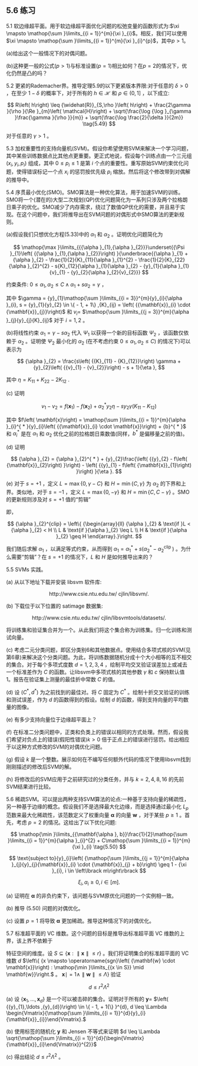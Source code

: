 ## 5.6 练习

5.1 软边缘超平面。用于软边缘超平面优化问题的松弛变量的函数形式为:$\xi \mapsto \mathop{\sum }\limits_{{i = 1}}^{m}{\xi }_{i}$。相反，我们可以使用$\xi \mapsto \mathop{\sum }\limits_{{i = 1}}^{m}{\xi }_{i}^{p}$，其中$p > 1$。

(a)给出这个一般情况下的对偶问题。

(b)这种更一般的公式$\left( {p > 1}\right)$与标准设置$\left( {p = 1}\right)$相比如何？在$p = 2$的情况下，优化仍然是凸的吗？

5.2 更紧的Rademacher界。推导定理5.9的以下更紧版本界限:对于任意的 $\delta > 0$ ，在至少 $1 - \delta$ 的概率下，对于所有的 $h \in \mathcal{H}$ 和 $\rho \in (0,1\rbrack$ ，以下成立:

$$
R\left( h\right) \leq {\widehat{R}}_{S,\rho }\left( h\right) + \frac{2\gamma }{\rho }{\Re }_{m}\left( \mathcal{H}\right) + \sqrt{\frac{\log {\log }_{\gamma }\frac{\gamma }{\rho }}{m}} + \sqrt{\frac{\log \frac{2}{\delta }}{2m}} \tag{5.49}
$$

对于任意的 $\gamma > 1$ 。

5.3 加权重要性的支持向量机(SVM)。假设你希望使用SVM来解决一个学习问题，其中某些训练数据点比其他点更重要。更正式地说，假设每个训练点由一个三元组 $\left( {{x}_{i},{y}_{i},{p}_{i}}\right)$ 组成，其中 $0 \leq {p}_{i} \leq 1$ 是第 $i$ 个点的重要性。重写原始SVM约束优化问题，使得错误标记一个点 ${x}_{i}$ 的惩罚按优先级 ${p}_{i}$ 缩放。然后将这个修改带到对偶解的推导中。

5.4 序贯最小优化(SMO)。SMO算法是一种优化算法，用于加速SVM的训练。SMO将一个(潜在的)大型二次规划(QP)优化问题简化为一系列只涉及两个拉格朗日乘子的优化。SMO减少了内存需求，绕过了数值QP优化的需要，并且易于实现。在这个问题中，我们将推导出在SVM问题的对偶形式中SMO算法的更新规则。

(a)假设我们只想优化方程(5.33)中的 ${\alpha }_{1}$ 和 ${\alpha }_{2}$ 。证明优化问题简化为

$$
\mathop{\max }\limits_{{{\alpha }_{1},{\alpha }_{2}}}\underset{{\Psi }_{1}\left( {{\alpha }_{1},{\alpha }_{2}}\right) }{\underbrace{{\alpha }_{1} + {\alpha }_{2} - \frac{1}{2}{K}_{11}{\alpha }_{1}^{2} - \frac{1}{2}{K}_{22}{\alpha }_{2}^{2} - s{K}_{12}{\alpha }_{1}{\alpha }_{2} - {y}_{1}{\alpha }_{1}{v}_{1} - {y}_{2}{\alpha }_{2}{v}_{2}}}
$$

约束条件: $0 \leq {\alpha }_{1},{\alpha }_{2} \leq C \land {\alpha }_{1} + s{\alpha }_{2} = \gamma$ ，

其中 $\gamma = {y}_{1}\mathop{\sum }\limits_{{i = 3}}^{m}{y}_{i}{\alpha }_{i}, s = {y}_{1}{y}_{2} \in \{ - 1, + 1\} ,{K}_{ij} = \left( {{\mathbf{x}}_{i} \cdot {\mathbf{x}}_{j}}\right)$ 和 ${v}_{i} =$ $\mathop{\sum }\limits_{{j = 3}}^{m}{\alpha }_{j}{y}_{j}{K}_{ij}$ 对于 $i = 1,2$ 。

(b)将线性约束 ${\alpha }_{1} = \gamma - s{\alpha }_{2}$ 代入 ${\Psi }_{1}$ 以获得一个新的目标函数 ${\Psi }_{2}$ ，该函数仅依赖于 ${\alpha }_{2}$ 。证明使 ${\Psi }_{2}$ 最小化的 ${\alpha }_{2}$ (在不考虑约束 $\left. {0 \leq {\alpha }_{1},{\alpha }_{2} \leq C}\right)$ 的情况下)可以表示为

$$
{\alpha }_{2} = \frac{s\left( {{K}_{11} - {K}_{12}}\right) \gamma + {y}_{2}\left( {{v}_{1} - {v}_{2}}\right) - s + 1}{\eta },
$$

其中 $\eta = {K}_{11} + {K}_{22} - 2{K}_{12}$ .

(c) 证明

$$
{v}_{1} - {v}_{2} = f\left( {\mathbf{x}}_{1}\right) - f\left( {\mathbf{x}}_{2}\right) + {\alpha }_{2}^{ * }{y}_{2}\eta - s{y}_{2}\gamma \left( {{K}_{11} - {K}_{12}}\right)
$$

其中 $f\left( \mathbf{x}\right) = \mathop{\sum }\limits_{{i = 1}}^{m}{\alpha }_{i}^{ * }{y}_{i}\left( {{\mathbf{x}}_{i} \cdot \mathbf{x}}\right) + {b}^{ * }$ 和 ${\alpha }_{i}^{ * }$ 是在 ${\alpha }_{1}$ 和 ${\alpha }_{2}$ 优化之前的拉格朗日乘数值(同样，${b}^{ * }$ 是偏移量之前的值)。

(d) 证明

$$
{\alpha }_{2} = {\alpha }_{2}^{ * } + {y}_{2}\frac{\left( {{y}_{2} - f\left( {\mathbf{x}}_{2}\right) }\right) - \left( {{y}_{1} - f\left( {\mathbf{x}}_{1}\right) }\right) }{\eta }.
$$

(e) 对于 $s = + 1$ ，定义 $L = \max \{ 0,\gamma - C\}$ 和 $H = \min \{ C,\gamma \}$ 为 ${\alpha }_{2}$ 的下界和上界。类似地，对于 $s = - 1$ ，定义 $L = \max \{ 0, - \gamma \}$ 和 $H = \min \{ C, C - \gamma \}$ 。SMO的更新规则涉及对 $s = + 1$ 值的“剪辑”

即，

$$
{\alpha }_{2}^{clip} = \left\{ {\begin{array}{ll} {\alpha }_{2} & \text{if }L < {\alpha }_{2} < H \\ L & \text{if }{\alpha }_{2} \leq L \\ H & \text{if }{\alpha }_{2} \geq H \end{array}.}\right.
$$

我们随后求解 ${\alpha }_{1}$ ，以满足等式约束，从而得到 ${\alpha }_{1} = {\alpha }_{1}^{ * } + s\left( {{\alpha }_{2}^{ * } - {\alpha }_{2}^{\text{clip }}}\right)$ 。为什么需要“剪辑”？在 $s = + 1$ 的情况下，$L$ 和 $H$ 是如何推导出来的？

5.5 SVMs 实践。

(a) 从以下地址下载并安装 libsvm 软件库:

$$
\text{http://www.csie.ntu.edu.tw/~cjlin/libsvm/.}
$$

(b) 下载位于以下位置的 satimage 数据集:

$$
\text{http://www.csie.ntu.edu.tw/~cjlin/libsvmtools/datasets/.}
$$

将训练集和验证集合并为一个。从此我们将这个集合称为训练集。归一化训练和测试向量。

(c) 考虑二元分类问题，即区分类别6和其他数据点。使用结合多项式核的SVM(见第6章)来解决这个分类问题。为此，将训练数据随机分成十个大小相等的互不相交的集合。对于每个多项式度数 $d = 1,2,3,4$ ，绘制平均交叉验证误差加上或减去一个标准差作为 $C$ 的函数。让libsvm中多项式核的其他参数 $\gamma$ 和 $c$ 保持默认值1。报告在验证集上测量的最佳折中常数 $C$ 的值。

(d) 设 $\left( {{C}^{ * },{d}^{ * }}\right)$ 为之前找到的最佳对。将 $C$ 固定为 ${C}^{ * }$ 。绘制十折交叉验证的训练和测试误差，作为 $d$ 的函数得到的假设。绘制 $d$ 的函数，得到支持向量的平均数量的图像。

(e) 有多少支持向量位于边缘超平面上？

(f) 在标准二分类问题中，正类和负类上的错误以相同的方式处理。然而，假设我们希望对负点上的错误(假阳性错误)$k > 0$ 倍于正点上的错误进行惩罚。给出相应于以这种方式修改的SVM的对偶优化问题。

(g) 假设 $k$ 是一个整数。展示如何在不编写任何额外代码的情况下使用libsvm找到刚刚描述的修改后SVM的解。

(h) 将修改后的SVM应用于之前研究过的分类任务，并与 $k = 2,4,8,{16}$ 的先前SVM结果进行比较。

5.6 稀疏SVM。可以提出两种支持SVM算法的论点:一种基于支持向量的稀疏性，另一种基于边缘的概念。假设我们不是选择最大化边缘，而是选择通过最小化 ${L}_{p}$ 范数来最大化稀疏性，该范数定义了权重向量 $\mathbf{\alpha }$ 的向量 $\mathbf{w}$ ，对于某些 $p \geq 1$ 。首先，考虑 $p = 2$ 的情况。这给出了以下优化问题:

$$
\mathop{\min }\limits_{{\mathbf{\alpha }, b}}\frac{1}{2}\mathop{\sum }\limits_{{i = 1}}^{m}{\alpha }_{i}^{2} + C\mathop{\sum }\limits_{{i = 1}}^{m}{\xi }_{i} \tag{5.50}
$$

$$
\text{subject to}{y}_{i}\left( {\mathop{\sum }\limits_{{j = 1}}^{m}{\alpha }_{j}{y}_{j}{\mathbf{x}}_{i} \cdot {\mathbf{x}}_{j} + b}\right) \geq 1 - {\xi }_{i}, i \in \left\lbrack m\right\rbrack
$$

$$
{\xi }_{i},{\alpha }_{i} \geq 0, i \in \left\lbrack m\right\rbrack \text{.}
$$

(a) 证明在 $\mathbf{\alpha }$ 的非负约束下，该问题与SVM原优化问题的一个实例相一致。

(b) 推导 (5.50) 问题的对偶优化。

(c) 设置 $p = 1$ 将导致 $\mathbf{\alpha }$ 更加稀疏。推导这种情况下的对偶优化。

5.7 标准超平面的 VC 维数。这个问题的目标是推导出标准超平面 VC 维数的上界，该上界不依赖于

特征空间的维度。设 $S \subseteq \{ \mathbf{x} : \parallel \mathbf{x}\parallel \leq r\}$ 。我们将证明集合的标准超平面的 VC 维数 $d$ $\left\{ {x \mapsto \operatorname{sgn}\left( {\mathbf{w} \cdot \mathbf{x}}\right) : \mathop{\min }\limits_{{x \in S}} \mid \mathbf{w}}\right.$ 。 $\mathbf{x} \mid = 1 \land \parallel \mathbf{w}\parallel \leq \Lambda \}$ 验证

$$
d \leq {r}^{2}{\Lambda }^{2} \tag{5.51}
$$

(a) 设 $\left\{ {{\mathbf{x}}_{1},\ldots ,{\mathbf{x}}_{d}}\right\}$ 是一个可以被击碎的集合。证明对于所有的 $\mathbf{y} =$ $\left( {{y}_{1},\ldots ,{y}_{d}}\right) \in \{ - 1, + 1{\} }^{d}, d \leq \Lambda \begin{Vmatrix}{\mathop{\sum }\limits_{{i = 1}}^{d}{y}_{i}{\mathbf{x}}_{i}}\end{Vmatrix}.$

(b) 使用标签的随机化 $\mathbf{y}$ 和 Jensen 不等式来证明 $d \leq \Lambda \sqrt{\mathop{\sum }\limits_{{i = 1}}^{d}{\begin{Vmatrix}{\mathbf{x}}_{i}\end{Vmatrix}}^{2}}$

(c) 得出结论 $d \leq {r}^{2}{\Lambda }^{2}$ 。